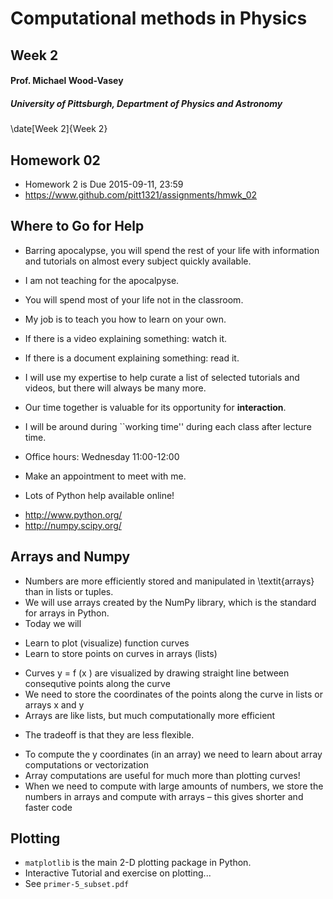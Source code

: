 # Computational methods in Physics
## Week 2
#### Prof. Michael Wood-Vasey
##### University of Pittsburgh, Department of Physics and Astronomy

\date[Week 2]{Week 2}

## Homework 02
* Homework 2 is Due 2015-09-11, 23:59
* https://www.github.com/pitt1321/assignments/hmwk_02


## Where to Go for Help
* Barring apocalypse, you will spend the rest of your life with information and tutorials on almost every subject quickly available.
 - I am not teaching for the apocalpyse.
* You will spend most of your life not in the classroom.
* My job is to teach you how to learn on your own.
* If there is a video explaining something: watch it.
* If there is a document explaining something: read it.
* I will use my expertise to help curate a list of selected tutorials and videos, but there will always be many more.
* Our time together is valuable for its opportunity for **interaction**.

* I will be around during ``working time'' during each class after lecture time.
* Office hours: Wednesday 11:00-12:00
* Make an appointment to meet with me.
* Lots of Python help available online!
 - http://www.python.org/
 - http://numpy.scipy.org/

## Arrays and Numpy

* Numbers are more efficiently stored and manipulated in \textit{arrays} than in lists or tuples.
* We will use arrays created by the NumPy library, which is the standard for arrays in Python.
* Today we will
 - Learn to plot (visualize) function curves
 - Learn to store points on curves in arrays (lists)

* Curves y = f (x ) are visualized by drawing straight line between consequtive points along the curve
* We need to store the coordinates of the points along the curve in lists or arrays x and y
* Arrays are like lists, but much computationally more efficient
 - The tradeoff is that they are less flexible.
* To compute the y coordinates (in an array) we need to learn about array computations or vectorization
* Array computations are useful for much more than plotting curves!
* When we need to compute with large amounts of numbers, we store the numbers in arrays and compute with arrays – this gives shorter and faster code

## Plotting

* `matplotlib` is the main 2-D plotting package in Python.
* Interactive Tutorial and exercise on plotting...
* See `primer-5_subset.pdf`


